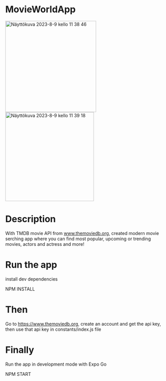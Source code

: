 # MovieWorldApp
<img width="285" alt="Näyttökuva 2023-8-9 kello 11 38 46" src="https://github.com/Ckeihas/MovieWorldApp/assets/96183675/26672792-04a2-4734-a5ad-879db599f74d">
<img width="278" alt="Näyttökuva 2023-8-9 kello 11 39 18" src="https://github.com/Ckeihas/MovieWorldApp/assets/96183675/ce887904-0d1f-4f31-b929-e5d0250a86b3">


# Description
<Text>With TMDB movie API from www.themoviedb.org, created modern movie serching app where you can find most popular, upcoming or trending movies, actors and actress and more! </Text>

# Run the app
<Text>install dev dependencies</Text>

NPM INSTALL

# Then
<Text>Go to https://www.themoviedb.org, create an account and get the api key, then use that api key in constants/index.js file</Text>

# Finally
<Text>Run the app in development mode with Expo Go</Text>

NPM START

